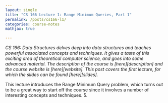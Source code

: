 ```yaml
---
layout: single
title: "CS 166 Lecture 1: Range Minimum Queries, Part 1"
permalink: /posts/cs166-l1/
categories: course-notes
mathjax: true

---
```


*CS 166: Data Structures delves deep into data structures and teaches powerful associated concepts and techniques. It gives a taste of this exciting area of theoretical computer science, and goes into some advanced material. The description of the course is [here][description] and the course website is [here][website]. This post covers the first lecture, for which the slides can be found [here][slides].*

This lecture introduces the Range Minimum Query problem, which turns out to be a great way to start off the course since it involves a number of interesting concepts and techniques. $5$.